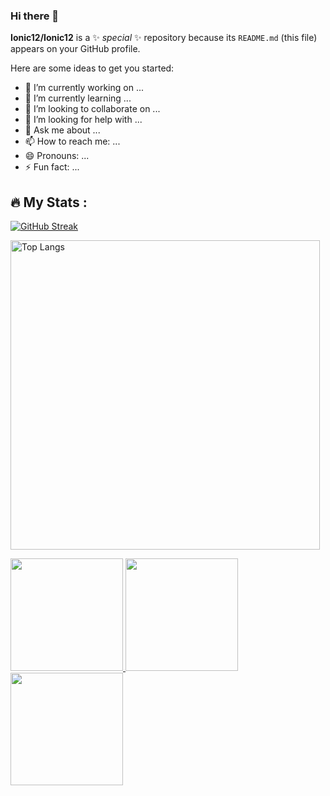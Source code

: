 ### Hi there 👋


**Ionic12/Ionic12** is a ✨ _special_ ✨ repository because its `README.md` (this file) appears on your GitHub profile.

Here are some ideas to get you started:

- 🔭 I’m currently working on ...
- 🌱 I’m currently learning ...
- 👯 I’m looking to collaborate on ...
- 🤔 I’m looking for help with ...
- 💬 Ask me about ...
- 📫 How to reach me: ...
- 😄 Pronouns: ...
- ⚡ Fun fact: ...

## :fire: My Stats :

[![GitHub Streak](http://github-readme-streak-stats.herokuapp.com?user=Ionic12&theme=dark&background=000000)](https://git.io/streak-stats)

<p align="left">
  <img src="https://github-readme-stats.vercel.app/api/top-langs/?username=Ionic12&layout=compact&theme=vision-friendly-dark&langs_count=8" alt="Top Langs" style="width: 495px">
</p>

<p align="left">
  <a href="https://github.com/dimasmds">
    <img height="180em" src="http://github-readme-streak-stats.herokuapp.com?user=Ionic12&theme=dark&background=000000)](https://git.io/streak-stats"/>
    <img height="180em" src="https://github-readme-stats-eight-theta.vercel.app/api?username=Ionic12&show_icons=true&theme=algolia&include_all_commits=true&count_private=true"/>
    <img height="180em" src="https://github-readme-stats-eight-theta.vercel.app/api/top-langs/?username=Ionic12&layout=compact&langs_count=8&theme=algolia"/>
   </a>
</p>
